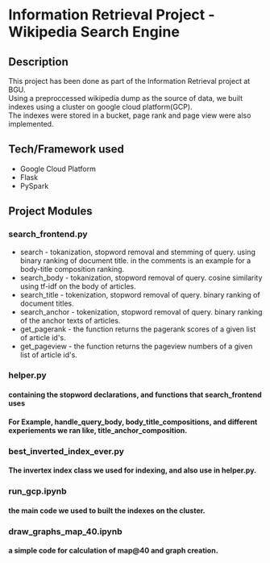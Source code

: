 # Information Retrieval Project - Wikipedia Search Engine


## Description

This project has been done as part of the Information Retrieval project at BGU. <br/>
Using a preproccessed wikipedia dump as the source of data, we built indexes using a cluster on google cloud platform(GCP). <br/>
The indexes were stored in a bucket, page rank and page view were also implemented.

## Tech/Framework used

* Google Cloud Platform
* Flask
* PySpark

## Project Modules
### search_frontend.py
* search - tokanization, stopword removal and stemming of query. using binary ranking of document title. in the comments is an example for a body-title composition ranking.
* search_body - tokanization, stopword removal of query. cosine similarity using tf-idf on the body of articles.
* search_title - tokenization, stopword removal of query. binary ranking of document titles.
* search_anchor - tokenization, stopword removal of query. binary ranking of the anchor texts of articles.
* get_pagerank - the function returns the pagerank scores of a given list of article id's.
* get_pageview - the function returns the pageview numbers of a given list of article id's.
### helper.py
#### containing the stopword declarations, and functions that search_frontend uses <br/>
#### For Example, handle_query_body, body_title_compositions, and different experiements we ran like, title_anchor_composition.
### best_inverted_index_ever.py
#### The invertex index class we used for indexing, and also use in helper.py.
### run_gcp.ipynb
#### the main code we used to built the indexes on the cluster.
### draw_graphs_map_40.ipynb
#### a simple code for calculation of map@40 and graph creation.
